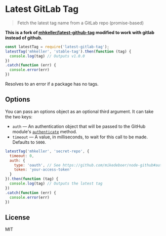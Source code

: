 Latest GitLab Tag
===

> Fetch the latest tag name from a GitLab repo (promise-based)

**This is a fork of [mhkeller/latest-github-tag](https://github.com/mhkeller/latest-github-tag) modified to work with gitlab instead of github.**

```js
const latestTag = require('latest-gitlab-tag');
latestTag('mhkeller', 'stable-tag').then(function (tag) {
  console.log(tag) // Outputs v1.0.0
})
.catch(function (err) {
  console.error(err)
})
```

Resolves to an error if a package has no tags.

## Options

You can pass an options object as an optional third argument. It can take the two keys:

* `auth` — An authentication object that will be passed to the GitHub module's [`authenticate`](https://github.com/mikedeboer/node-github#authentication) method.
* `timeout` — A value, in milliseconds, to wait for this call to be made. Defaults to `5000`.

```js
latestTag('mhkeller', 'secret-repo', {
  timeout: 0,
  auth: {
    type: 'oauth', // See https://github.com/mikedeboer/node-github#authentication for other types
    token: 'your-access-token'
  }
}).then(function (tag) {
  console.log(tag) // Outputs the latest tag
})
.catch(function (err) {
  console.error(err)
})
```

## License

MIT